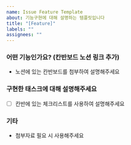 ```yaml
---
name: Issue Feature Template
about: 기능구현에 대해 설명하는 템플릿입니다
title: "[Feature]"
labels: ""
assignees: ""
---
```


### 어떤 기능인가요? (칸반보드 노션 링크 추가)

- 노션에 있는 칸반보드를 첨부하여 설명해주세요

### 구현한 태스크에 대해 설명해주세요

- [ ] 칸반에 있는 체크리스트를 사용하여 설명해주세요

### 기타

- 첨부자료 필요 시 사용해주세요
